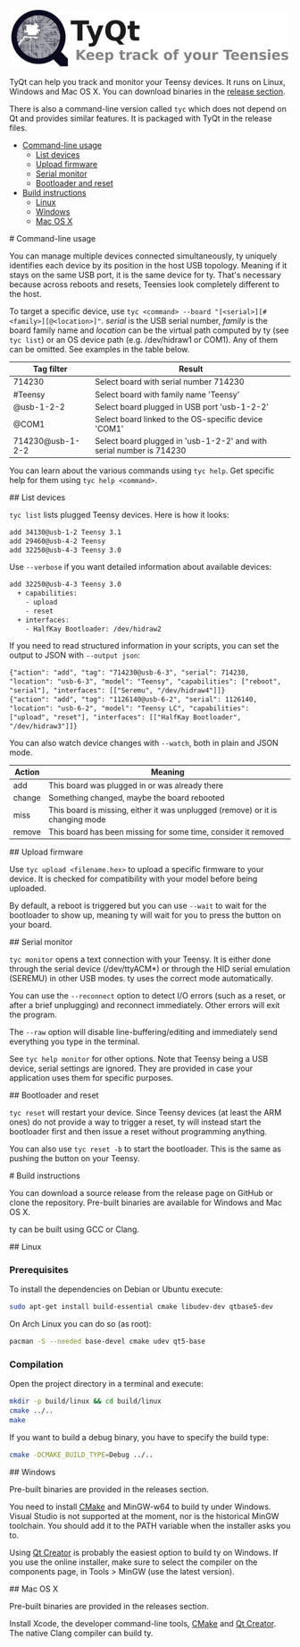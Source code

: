 ![TyQt Logo](/tyqt/images/banner.png)

TyQt can help you track and monitor your Teensy devices. It runs on Linux, Windows and Mac OS X.
You can download binaries in the [release section](https://github.com/Koromix/ty/releases).

There is also a command-line version called `tyc` which does not depend on Qt and provides similar
features. It is packaged with TyQt in the release files.

- [Command-line usage](#tyc)
  - [List devices](#tyc_list)
  - [Upload firmware](#tyc_upload)
  - [Serial monitor](#tyc_monitor)
  - [Bootloader and reset](#tyc_reset)
- [Build instructions](#build)
  - [Linux](#build_linux)
  - [Windows](#build_windows)
  - [Mac OS X](#build_darwin)

<a name="tyc"/>
# Command-line usage

You can manage multiple devices connected simultaneously, ty uniquely identifies each device by its
position in the host USB topology. Meaning if it stays on the same USB port, it is the same device
for ty. That's necessary because across reboots and resets, Teensies look completely different to
the host.

To target a specific device, use `tyc <command> --board "[<serial>][#<family>][@<location>]"`.
_serial_ is the USB serial number, _family_ is the board family name and _location_ can be the
virtual path computed by ty (see `tyc list`) or an OS device path (e.g. /dev/hidraw1 or COM1).
Any of them can be omitted. See examples in the table below.

Tag filter       | Result
---------------- | ---------------------------------------------------------------------------
714230           | Select board with serial number 714230
#Teensy          | Select board with family name 'Teensy'
@usb-1-2-2       | Select board plugged in USB port 'usb-1-2-2'
@COM1            | Select board linked to the OS-specific device 'COM1'
714230@usb-1-2-2 | Select board plugged in 'usb-1-2-2' and with serial number is 714230

You can learn about the various commands using `tyc help`. Get specific help for them using
`tyc help <command>`.

<a name="tyc_list"/>
## List devices

`tyc list` lists plugged Teensy devices. Here is how it looks:
```
add 34130@usb-1-2 Teensy 3.1
add 29460@usb-4-2 Teensy
add 32250@usb-4-3 Teensy 3.0
```

Use `--verbose` if you want detailed information about available devices:
```
add 32250@usb-4-3 Teensy 3.0
  + capabilities:
    - upload
    - reset
  + interfaces:
    - HalfKay Bootloader: /dev/hidraw2
```

If you need to read structured information in your scripts, you can set the output to JSON with `--output json`:
```
{"action": "add", "tag": "714230@usb-6-3", "serial": 714230, "location": "usb-6-3", "model": "Teensy", "capabilities": ["reboot", "serial"], "interfaces": [["Seremu", "/dev/hidraw4"]]}
{"action": "add", "tag": "1126140@usb-6-2", "serial": 1126140, "location": "usb-6-2", "model": "Teensy LC", "capabilities": ["upload", "reset"], "interfaces": [["HalfKay Bootloader", "/dev/hidraw3"]]}
```

You can also watch device changes with `--watch`, both in plain and JSON mode.

Action | Meaning
------ | ------------------------------------------------------------------------------
add    | This board was plugged in or was already there
change | Something changed, maybe the board rebooted
miss   | This board is missing, either it was unplugged (remove) or it is changing mode
remove | This board has been missing for some time, consider it removed

<a name="tyc_upload"/>
## Upload firmware

Use `tyc upload <filename.hex>` to upload a specific firmware to your device. It is checked for
compatibility with your model before being uploaded.

By default, a reboot is triggered but you can use `--wait` to wait for the bootloader to show up,
meaning ty will wait for you to press the button on your board.

<a name="tyc_monitor"/>
## Serial monitor

`tyc monitor` opens a text connection with your Teensy. It is either done through the serial device
(/dev/ttyACM*) or through the HID serial emulation (SEREMU) in other USB modes. ty uses the correct
mode automatically.

You can use the `--reconnect` option to detect I/O errors (such as a reset, or after a brief
unplugging) and reconnect immediately. Other errors will exit the program.

The `--raw` option will disable line-buffering/editing and immediately send everything you type in
the terminal.

See `tyc help monitor` for other options. Note that Teensy being a USB device, serial settings are
ignored. They are provided in case your application uses them for specific purposes.

<a name="tyc_reset"/>
## Bootloader and reset

`tyc reset` will restart your device. Since Teensy devices (at least the ARM ones) do not provide
a way to trigger a reset, ty will instead start the bootloader first and then issue a reset
without programming anything.

You can also use `tyc reset -b` to start the bootloader. This is the same as pushing the button on
your Teensy.

<a name="build"/>
# Build instructions

You can download a source release from the release page on GitHub or clone the repository.
Pre-built binaries are available for Windows and Mac OS X.

ty can be built using GCC or Clang.

<a name="build_linux"/>
## Linux

### Prerequisites

To install the dependencies on Debian or Ubuntu execute:
```bash
sudo apt-get install build-essential cmake libudev-dev qtbase5-dev
```

On Arch Linux you can do so (as root):
```bash
pacman -S --needed base-devel cmake udev qt5-base
```

### Compilation

Open the project directory in a terminal and execute:
```bash
mkdir -p build/linux && cd build/linux
cmake ../..
make
```

If you want to build a debug binary, you have to specify the build type:
```bash
cmake -DCMAKE_BUILD_TYPE=Debug ../..
```

<a name="build_windows"/>
## Windows

Pre-built binaries are provided in the releases section.

You need to install [CMake](http://www.cmake.org/) and MinGW-w64 to build ty under Windows.
Visual Studio is not supported at the moment, nor is the historical MinGW toolchain. You should
add it to the PATH variable when the installer asks you to.

Using [Qt Creator](http://www.qt.io/download-open-source/) is probably the easiest option to build
ty on Windows. If you use the online installer, make sure to select the compiler on the components
page, in Tools > MinGW (use the latest version).

<a name="build_darwin"/>
## Mac OS X

Pre-built binaries are provided in the releases section.

Install Xcode, the developer command-line tools, [CMake](http://www.cmake.org/) and
[Qt Creator](http://www.qt.io/download-open-source/). The native Clang compiler can build ty.
